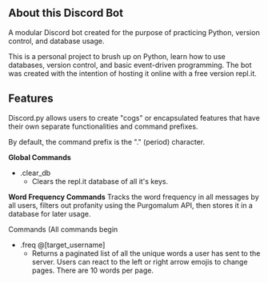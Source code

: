 ## About this Discord Bot
A modular Discord bot created for the purpose of practicing Python, version control, and database usage.

This is a personal project to brush up on Python, learn how to use databases, version control, and basic event-driven programming. The bot was created with the intention of hosting it online with a free version repl.it.

## Features
Discord.py allows users to create "cogs" or encapsulated features that have their own separate functionalities and command prefixes.

By default, the command prefix is the "." (period) character.

**Global Commands**
- .clear_db
  - Clears the repl.it database of all it's keys.

**Word Frequency Commands**
Tracks the word frequency in all messages by all users, filters out profanity using the Purgomalum API, then stores it in a database for later usage.

Commands (All commands begin

 - .freq @[target_username]
   - Returns a paginated list of all the unique words a user has sent to the server. Users can react to the left or right arrow emojis to change pages. There are 10 words per page.
